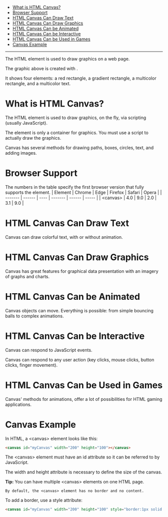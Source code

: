 - [What is HTML Canvas?](#what-is-html-canvas)
- [Browser Support](#browser-support)
- [HTML Canvas Can Draw Text](#html-canvas-can-draw-text)
- [HTML Canvas Can Draw Graphics](#html-canvas-can-draw-graphics)
- [HTML Canvas Can be Animated](#html-canvas-can-be-animated)
- [HTML Canvas Can be Interactive](#html-canvas-can-be-interactive)
- [HTML Canvas Can be Used in Games](#html-canvas-can-be-used-in-games)
- [Canvas Example](#canvas-example)
___

The HTML <canvas> element is used to draw graphics on a web page.

The graphic above is created with <canvas>.

It shows four elements: a red rectangle, a gradient rectangle, a multicolor rectangle, and a multicolor text.

# What is HTML Canvas?
The HTML <canvas> element is used to draw graphics, on the fly, via scripting (usually JavaScript).

The <canvas> element is only a container for graphics. You must use a script to actually draw the graphics.

Canvas has several methods for drawing paths, boxes, circles, text, and adding images.

# Browser Support
The numbers in the table specify the first browser version that fully supports the <canvas> element.
| Element | Chrome | Edge | Firefox | Safari | Opera |
| ------- | ------ | ---- | ------- | ------ | ----- |
| \<canvas> | 4.0 | 9.0 | 2.0 | 3.1 | 9.0 |

# HTML Canvas Can Draw Text
Canvas can draw colorful text, with or without animation.

# HTML Canvas Can Draw Graphics
Canvas has great features for graphical data presentation with an imagery of graphs and charts.

# HTML Canvas Can be Animated
Canvas objects can move. Everything is possible: from simple bouncing balls to complex animations.

# HTML Canvas Can be Interactive
Canvas can respond to JavaScript events.

Canvas can respond to any user action (key clicks, mouse clicks, button clicks, finger movement).

# HTML Canvas Can be Used in Games
Canvas' methods for animations, offer a lot of possibilities for HTML gaming applications.

# Canvas Example
In HTML, a \<canvas> element looks like this:
```html
<canvas id="myCanvas" width="200" height="100"></canvas>
```
The \<canvas> element must have an id attribute so it can be referred to by JavaScript.

The width and height attribute is necessary to define the size of the canvas.

**Tip:** You can have multiple \<canvas> elements on one HTML page.
```
By default, the <canvas> element has no border and no content.
```
To add a border, use a style attribute:
```html
<canvas id="myCanvas" width="200" height="100" style="border:1px solid #000000;"></canvas>
```

